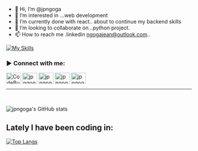 - 👋 Hi, I’m @jpngoga
- 👀 I’m interested in ...web development
- 🌱 I’m currently done with react.. about to continue my backend skills
- 💞️ I’m looking to collaborate on ..python project.
- 📫 How to reach me .linkedin ngogajean@outlook.com..

<!---
jpngoga/jpngoga is a ✨ special ✨ repository because its `README.md` (this file) appears on your GitHub profile.
You can click the Preview link to take a look at your changes.
--->
[![My Skills](https://skillicons.dev/icons?i=j,ps,html,css,js,react,angular,python,c,bootstrap,cpp,atom,codepen,d3,figma,github,java,mongodb,nodejs,xd,matlab,idea,eclipse,powershell,redux)](https://skillicons.dev)

<h3 align="left">▶ Connect with me:</h3>
<p align="left">
  
<a href="https://www.linkedin.com/in/ngoga-jean-paul-billy-%E6%AF%94%E5%88%A9-1a7525111/" target="blank" rel="nofollow"><img align="center" src="https://github.com/rahuldkjain/github-profile-readme-generator/blob/master/src/images/icons/Social/linked-in-alt.svg" alt="CodeBucks" height="30" width="40" /></a>
  <a href="https://www.instagram.com/ngojepabilly/" target="blank" rel="nofollow"><img align="center" src="https://github.com/rahuldkjain/github-profile-readme-generator/blob/master/src/images/icons/Social/instagram.svg" alt="jpngoga" height="30" width="40" /></a>
<a href="https://codepen.io/jpngoga" target="blank" rel="nofollow"><img align="center" src="https://github.com/rahuldkjain/github-profile-readme-generator/blob/master/src/images/icons/Social/codepen.svg" alt="jpngoga" height="30" width="40" /></a>
<a href="https://twitter.com/jpngoga" target="blank" rel="nofollow"><img align="center" src="https://github.com/rahuldkjain/github-profile-readme-generator/blob/master/src/images/icons/Social/twitter.svg" alt="jpngoga" height="30" width="40" /></a>
<a href="https://www.facebook.com/ngoga.jeanpaul/" target="blank" rel="nofollow"><img align="center" src="https://github.com/rahuldkjain/github-profile-readme-generator/blob/master/src/images/icons/Social/facebook.svg" alt="jpngoga" height="30" width="40" /></a>


</p>
<hr>
<br>

![jpngoga's GitHub stats](https://github-readme-stats.vercel.app/api?username=jpngoga&show_icons=true&theme=radical)

## Lately I have been coding in:

[![Top Langs](https://github-readme-stats.vercel.app/api/top-langs/?username=jpngoga&theme=dracula)](https://github.com/anuraghazra/github-readme-stats)
 

